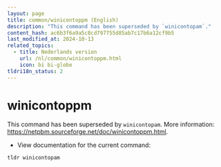 ```yaml
---
layout: page
title: common/winicontoppm (English)
description: "This command has been superseded by `winicontopam`."
content_hash: ac6b3f6a9a5c8cd797755d85ab7c17b6a12cf9b5
last_modified_at: 2024-10-13
related_topics:
  - title: Nederlands version
    url: /nl/common/winicontoppm.html
    icon: bi bi-globe
tldri18n_status: 2
---
```

# winicontoppm

This command has been superseded by `winicontopam`.
More information: <https://netpbm.sourceforge.net/doc/winicontoppm.html>.

- View documentation for the current command:

`tldr winicontopam`
